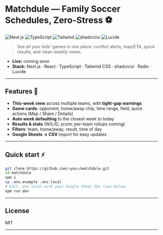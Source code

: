 # Matchdule — Family Soccer Schedules, Zero-Stress ⚽️

![Next.js](https://img.shields.io/badge/Next.js-15-black) ![TypeScript](https://img.shields.io/badge/TypeScript-5-blue) ![Tailwind](https://img.shields.io/badge/Tailwind_CSS-4-38B2AC) ![shadcn/ui](https://img.shields.io/badge/shadcn%2Fui-New%20York-000) ![Lucide](https://img.shields.io/badge/Lucide-Icons-111)

> See all your kids’ games in one place: conflict alerts, map/ETA, quick results, and clean weekly views.

- **Live:** coming soon
- **Stack:** Next.js · React · TypeScript · Tailwind CSS · shadcn/ui · Radix · Lucide

---

## Features 🚀

- **This-week view** across multiple teams, with **tight-gap warnings**
- **Game cards**: opponent, home/away chip, time range, field, quick actions (Map / Share / Details)
- **Auto week defaulting** to the closest week to today
- **Results & stats** (W/L/D, score; per-team rollups coming)
- **Filters**: team, home/away, result, time of day
- **Google Sheets → CSV** import for easy updates

---

## Quick start ⚡

```bash
git clone https://github.com/<you>/matchdule.git
cd matchdule
npm i
cp .env.example .env.local
# Edit .env.local with your Google Sheet IDs (see below)
npm run dev
```

---

## License

MIT

---
